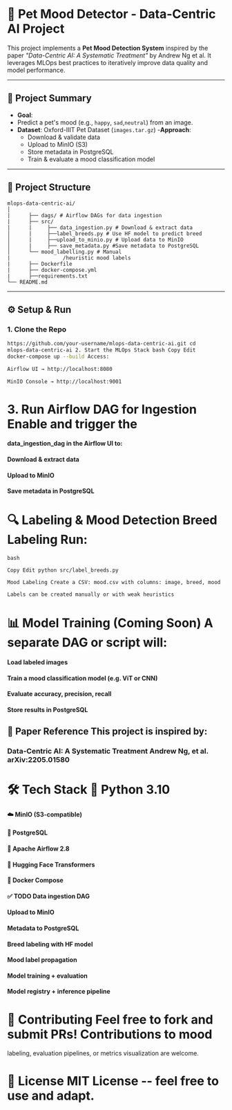 # 🐶 Pet Mood Detector - Data-Centric AI Project

This project implements a **Pet Mood Detection System** inspired by
the paper _"Data-Centric AI: A Systematic Treatment"_ by Andrew Ng
et al. It leverages MLOps best practices to iteratively improve data
quality and model performance.

---

## 📌 Project Summary

- **Goal**:
- Predict a pet's mood (e.g., `happy`, `sad`,`neutral`) from an image.
- **Dataset**: Oxford-IIIT Pet Dataset (`images.tar.gz`)
-**Approach**:
  - Download & validate data
  - Upload to MinIO (S3)
  - Store metadata in PostgreSQL
  - Train & evaluate a mood classification model

---

## 🧱 Project Structure
```
mlops-data-centric-ai/
│
|      ├── dags/ # Airflow DAGs for data ingestion
|      ├── src/
|      |     ├── data_ingestion.py # Download & extract data
│      |     ├──label_breeds.py # Use HF model to predict breed
│      |     ├──upload_to_minio.py # Upload data to MinIO
│      |     ├── save_metadata.py #Save metadata to PostgreSQL
│      └── mood_labelling.py # Manual
|                 /heuristic mood labels 
|      ├── Dockerfile
|      ├── docker-compose.yml
|      ├──requirements.txt
└── README.md

```

---

## ⚙️ Setup & Run

### 1. Clone the Repo

```bash git clone
https://github.com/your-username/mlops-data-centric-ai.git cd
mlops-data-centric-ai 2. Start the MLOps Stack bash Copy Edit
docker-compose up --build Access:

Airflow UI → http://localhost:8080

MinIO Console → http://localhost:9001

```

# 3. Run Airflow DAG for Ingestion Enable and trigger the
#### data_ingestion_dag in the Airflow UI to:

#### Download & extract data

#### Upload to MinIO

#### Save metadata in PostgreSQL

# 🔍 Labeling & Mood Detection Breed Labeling Run:

``` 
bash 
 
Copy Edit python src/label_breeds.py 

Mood Labeling Create a CSV: mood.csv with columns: image, breed, mood

Labels can be created manually or with weak heuristics

```

# 📊 Model Training (Coming Soon) A separate DAG or script will:

#### Load labeled images

#### Train a mood classification model (e.g. ViT or CNN)

#### Evaluate accuracy, precision, recall

#### Store results in PostgreSQL

## 📌 Paper Reference This project is inspired by:

### Data-Centric AI: A Systematic Treatment Andrew Ng, et al. arXiv:2205.01580

# 🛠️ Tech Stack 🐍 Python 3.10

#### ☁️ MinIO (S3-compatible)

#### 🐘 PostgreSQL

#### 📅 Apache Airflow 2.8

#### 🤗 Hugging Face Transformers

#### 🐳 Docker Compose

#### ✅ TODO Data ingestion DAG

#### Upload to MinIO

#### Metadata to PostgreSQL

#### Breed labeling with HF model

#### Mood label propagation

#### Model training + evaluation

#### Model registry + inference pipeline

# 👥 Contributing Feel free to fork and submit PRs! Contributions to mood
labeling, evaluation pipelines, or metrics visualization are welcome.

# 📄 License MIT License -- feel free to use and adapt.


